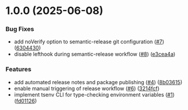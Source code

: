# 1.0.0 (2025-06-08)


### Bug Fixes

* add noVerify option to semantic-release git configuration ([#7](https://github.com/kobapi28/tsenv/issues/7)) ([6304430](https://github.com/kobapi28/tsenv/commit/6304430aa89b65a4b86a354bdbb587c54ad2eda2))
* disable lefthook during semantic-release workflow ([#8](https://github.com/kobapi28/tsenv/issues/8)) ([e3cea4a](https://github.com/kobapi28/tsenv/commit/e3cea4ae89fa963285de78079a8df5c68113b81b))


### Features

* add automated release notes and package publishing ([#4](https://github.com/kobapi28/tsenv/issues/4)) ([8b03615](https://github.com/kobapi28/tsenv/commit/8b036151b381fbb5c0a8caf9f2d6ef921c966fc7))
* enable manual triggering of release workflow ([#6](https://github.com/kobapi28/tsenv/issues/6)) ([3214fcf](https://github.com/kobapi28/tsenv/commit/3214fcf01532ecde6b8a8fd4e548dc64134a025b))
* implement tsenv CLI for type-checking environment variables ([#1](https://github.com/kobapi28/tsenv/issues/1)) ([fd01126](https://github.com/kobapi28/tsenv/commit/fd01126e1d40e47d90154bb297368b086824da6a))
